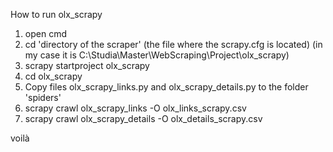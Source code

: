 How to run olx_scrapy

1. open cmd
2. cd 'directory of the scraper' (the file where the scrapy.cfg is located) (in my case it is C:\Studia\Master\WebScraping\Project\olx_scrapy)
3. scrapy startproject olx_scrapy
4. cd olx_scrapy
5. Copy files olx_scrapy_links.py and olx_scrapy_details.py to the folder 'spiders'
5. scrapy crawl olx_scrapy_links -O olx_links_scrapy.csv
6. scrapy crawl olx_scrapy_details -O olx_details_scrapy.csv

voilà
